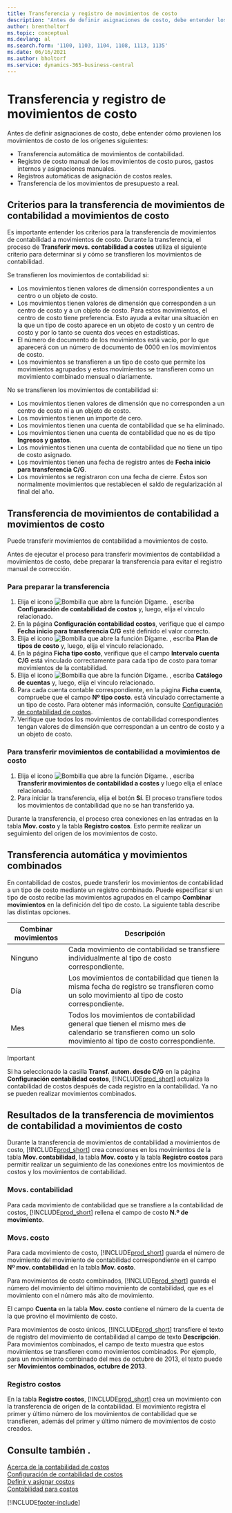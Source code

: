 ```yaml
---
title: Transferencia y registro de movimientos de costo
description: 'Antes de definir asignaciones de costo, debe entender los distintos orígenes de dónde provienen los movimientos de costo.'
author: brentholtorf
ms.topic: conceptual
ms.devlang: al
ms.search.form: '1100, 1103, 1104, 1108, 1113, 1135'
ms.date: 06/16/2021
ms.author: bholtorf
ms.service: dynamics-365-business-central
---
```

# Transferencia y registro de movimientos de costo

Antes de definir asignaciones de costo, debe entender cómo provienen los movimientos de costo de los orígenes siguientes:  

- Transferencia automática de movimientos de contabilidad.  
- Registro de costo manual de los movimientos de costo puros, gastos internos y asignaciones manuales.  
- Registros automáticas de asignación de costos reales.  
- Transferencia de los movimientos de presupuesto a real.

## Criterios para la transferencia de movimientos de contabilidad a movimientos de costo

Es importante entender los criterios para la transferencia de movimientos de contabilidad a movimientos de costo. Durante la transferencia, el proceso de **Transferir movs. contabilidad a costes** utiliza el siguiente criterio para determinar si y cómo se transfieren los movimientos de contabilidad.  

Se transfieren los movimientos de contabilidad si:  

- Los movimientos tienen valores de dimensión correspondientes a un centro o un objeto de costo.  
- Los movimientos tienen valores de dimensión que corresponden a un centro de costo y a un objeto de costo. Para estos movimientos, el centro de costo tiene preferencia. Esto ayuda a evitar una situación en la que un tipo de costo aparece en un objeto de costo y un centro de costo y por lo tanto se cuenta dos veces en estadísticas.  
- El número de documento de los movimientos está vacío, por lo que aparecerá con un número de documento de 0000 en los movimientos de costo.  
- Los movimientos se transfieren a un tipo de costo que permite los movimientos agrupados y estos movimientos se transfieren como un movimiento combinado mensual o diariamente.  

No se transfieren los movimientos de contabilidad si:  

- Los movimientos tienen valores de dimensión que no corresponden a un centro de costo ni a un objeto de costo.  
- Los movimientos tienen un importe de cero.  
- Los movimientos tienen una cuenta de contabilidad que se ha eliminado.  
- Los movimientos tienen una cuenta de contabilidad que no es de tipo **Ingresos y gastos**.  
- Los movimientos tienen una cuenta de contabilidad que no tiene un tipo de costo asignado.  
- Los movimientos tienen una fecha de registro antes de **Fecha inicio para transferencia C/G**.  
- Los movimientos se registraron con una fecha de cierre. Éstos son normalmente movimientos que restablecen el saldo de regularización al final del año.

## Transferencia de movimientos de contabilidad a movimientos de costo

Puede transferir movimientos de contabilidad a movimientos de costo.  

Antes de ejecutar el proceso para transferir movimientos de contabilidad a movimientos de costo, debe preparar la transferencia para evitar el registro manual de corrección.  

### Para preparar la transferencia  

1.  Elija el icono ![Bombilla que abre la función Dígame.](media/ui-search/search_small.png "Dígame qué desea hacer") , escriba **Configuración de contabilidad de costos** y, luego, elija el vínculo relacionado.  
2.  En la página **Configuración contabilidad costos**, verifique que el campo **Fecha inicio para transferencia C/G** esté definido el valor correcto.  
3.  Elija el icono ![Bombilla que abre la función Dígame.](media/ui-search/search_small.png "Dígame qué desea hacer") , escriba **Plan de tipos de costo** y, luego, elija el vínculo relacionado.  
4.  En la página **Ficha tipo costo**, verifique que el campo **Intervalo cuenta C/G** está vinculado correctamente para cada tipo de costo para tomar movimientos de la contabilidad.  
5.  Elija el icono ![Bombilla que abre la función Dígame.](media/ui-search/search_small.png "Dígame qué desea hacer") , escriba **Catálogo de cuentas** y, luego, elija el vínculo relacionado.  
6.  Para cada cuenta contable correspondiente, en la página **Ficha cuenta**, compruebe que el campo **Nº tipo costo**. está vinculado correctamente a un tipo de costo. Para obtener más información, consulte [Configuración de contabilidad de costos](finance-set-up-cost-accounting.md).  
7.  Verifique que todos los movimientos de contabilidad correspondientes tengan valores de dimensión que correspondan a un centro de costo y a un objeto de costo.  

### Para transferir movimientos de contabilidad a movimientos de costo

1.  Elija el icono ![Bombilla que abre la función Dígame.](media/ui-search/search_small.png "Dígame qué desea hacer") , escriba **Transferir movimientos de contabilidad a costes** y luego elija el enlace relacionado.  
2.  Para iniciar la transferencia, elija el botón **Sí**. El proceso transfiere todos los movimientos de contabilidad que no se han transferido ya.  

Durante la transferencia, el proceso crea conexiones en las entradas en la tabla **Mov. costo** y la tabla **Registro costos**. Esto permite realizar un seguimiento del origen de los movimientos de costo.

## Transferencia automática y movimientos combinados

En contabilidad de costos, puede transferir los movimientos de contabilidad a un tipo de costo mediante un registro combinado. Puede especificar si un tipo de costo recibe las movimientos agrupados en el campo **Combinar movimientos** en la definición del tipo de costo. La siguiente tabla describe las distintas opciones.  

|Combinar movimientos|Descripción|  
|---------------------|-----------------|  
|Ninguno|Cada movimiento de contabilidad se transfiere individualmente al tipo de costo correspondiente.|  
|Día|Los movimientos de contabilidad que tienen la misma fecha de registro se transfieren como un solo movimiento al tipo de costo correspondiente.|  
|Mes|Todos los movimientos de contabilidad general que tienen el mismo mes de calendario se transfieren como un solo movimiento al tipo de costo correspondiente.|  

> [!IMPORTANT]  
>  Si ha seleccionado la casilla **Transf. autom. desde C/G** en la página **Configuración contabilidad costos**, [!INCLUDE[prod_short](includes/prod_short.md)] actualiza la contabilidad de costos después de cada registro en la contabilidad. Ya no se pueden realizar movimientos combinados.

## Resultados de la transferencia de movimientos de contabilidad a movimientos de costo

Durante la transferencia de movimientos de contabilidad a movimientos de costo, [!INCLUDE[prod_short](includes/prod_short.md)]  crea conexiones en los movimientos de la tabla **Mov. contabilidad**, la tabla **Mov. costo** y la tabla  **Registro costos** para permitir realizar un seguimiento de las conexiones entre los movimientos de costos y los movimientos de contabilidad.  

### Movs. contabilidad

Para cada movimiento de contabilidad que se transfiere a la contabilidad de costos, [!INCLUDE[prod_short](includes/prod_short.md)] rellena el campo de costo **N.º de movimiento**.  

### Movs. costo

Para cada movimiento de costo, [!INCLUDE[prod_short](includes/prod_short.md)] guarda el número de movimiento del movimiento de contabilidad correspondiente en el campo **Nº mov. contabilidad** en la tabla **Mov. costo**.  

Para movimientos de costo combinados, [!INCLUDE[prod_short](includes/prod_short.md)] guarda el número del movimiento del último movimiento de contabilidad, que es el movimiento con el número más alto de movimiento.  

El campo **Cuenta** en la tabla **Mov. costo** contiene el número de la cuenta de la que provino el movimiento de costo.  

Para movimientos de costo únicos, [!INCLUDE[prod_short](includes/prod_short.md)] transfiere el texto de registro del movimiento de contabilidad al campo de texto **Descripción**. Para movimientos combinados, el campo de texto muestra que estos movimientos se transfieren como movimientos combinados. Por ejemplo, para un movimiento combinado del mes de octubre de 2013, el texto puede ser **Movimientos combinados, octubre de 2013**.  

### Registro costos

En la tabla **Registro costos**, [!INCLUDE[prod_short](includes/prod_short.md)] crea un movimiento con la transferencia de origen de la contabilidad. El movimiento registra el primer y último número de los movimientos de contabilidad que se transfieren, además del primer y último número de movimientos de costo creados.

## Consulte también .

 [Acerca de la contabilidad de costos](finance-about-cost-accounting.md)  
 [Configuración de contabilidad de costos](finance-set-up-cost-accounting.md)  
 [Definir y asignar costos](finance-define-and-allocate-costs.md)  
 [Contabilidad para costos](finance-manage-cost-accounting.md)


[!INCLUDE[footer-include](includes/footer-banner.md)]
